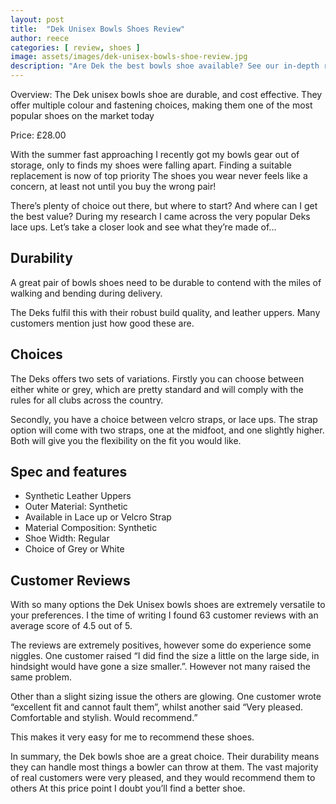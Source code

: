 ```yaml
---
layout: post
title:  "Dek Unisex Bowls Shoes Review"
author: reece
categories: [ review, shoes ]
image: assets/images/dek-unisex-bowls-shoe-review.jpg
description: "Are Dek the best bowls shoe available? See our in-depth review to find out"
---
```


<div class="overview">
  
<p>
  
Overview: The Dek unisex bowls shoe are durable, and cost effective. They offer multiple colour and fastening choices, making them one of the most popular shoes on the market today

</p>

<p>

Price: £28.00

</p>

</div>

With the summer fast approaching I recently got my bowls gear out of storage, only to finds my shoes were falling apart. Finding a suitable replacement is now of top priority The shoes you wear never feels like a concern, at least not until you buy the wrong pair!

There’s plenty of choice out there, but where to start? And where can I get the best value? During my research I came across the very popular Deks lace ups. Let’s take a closer look and see what they’re made of...

## Durability

A great pair of bowls shoes need to be durable to contend with the miles of walking and bending during delivery.

The Deks fulfil this with their robust build quality, and leather uppers. Many customers mention just how good these are.

## Choices

The Deks offers two sets of variations. Firstly you can choose between either white or grey, which are pretty standard and will comply with the rules for all clubs across the country.

Secondly, you have a choice between velcro straps, or lace ups. The strap option will come with two straps, one at the midfoot, and one slightly higher. Both will give you the flexibility on the fit you would like.

## Spec and features

- Synthetic Leather Uppers
- Outer Material: Synthetic
- Available in Lace up or Velcro Strap
- Material Composition: Synthetic
- Shoe Width: Regular
- Choice of Grey or White

## Customer Reviews
With so many options the Dek Unisex bowls shoes are extremely versatile to your preferences. I the time of writing I found 63 customer reviews with an average score of 4.5 out of 5.

The reviews are extremely positives, however some do experience some niggles. One customer raised “I did find the size a little on the large side, in hindsight would have gone a size smaller.”. However not many raised the same problem.

Other than a slight sizing issue the others are glowing. One customer wrote “excellent fit and cannot fault them”, whilst another said “Very pleased. Comfortable and stylish. Would recommend.”

This makes it very easy for me to recommend these shoes.

In summary, the Dek bowls shoe are a great choice. Their durability means they can handle most things a bowler can throw at them. The vast majority of real customers were very pleased, and they would recommend them to others At this price point I doubt you’ll find a better shoe.
